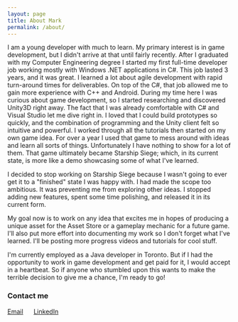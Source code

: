```yaml
---
layout: page
title: About Mark
permalink: /about/
---
```


I am a young developer with much to learn. My primary interest is in game development, but I didn't arrive at that until fairly recently. After I graduated with my Computer Engineering degree I started my first full-time developer job working mostly with Windows .NET applications in C#. This job lasted 3 years, and it was great. I learned a lot about agile development with rapid turn-around times for deliverables. On top of the C#, that job allowed me to gain more experience with C++ and Android. During my time here I was curious about game development, so I started researching and discovered Unity3D right away. The fact that I was already comfortable with C# and Visual Studio let me dive right in. I loved that I could build prototypes so quickly, and the combination of programming and the Unity client felt so intuitive and powerful. I worked through all the tutorials then started on my own game idea. For over a year I used that game to mess around with ideas and learn all sorts of things. Unfortunately I have nothing to show for a lot of them. That game ultimately became Starship Siege; which, in its current state, is more like a demo showcasing some of what I've learned.

I decided to stop working on Starship Siege because I wasn't going to ever get it to a "finished" state I was happy with. I had made the scope too ambitious. It was preventing me from exploring other ideas. I stopped adding new features, spent some time polishing, and released it in its current form.

My goal now is to work on any idea that excites me in hopes of producing a unique asset for the Asset Store or a gameplay mechanic for a future game. I'll also put more effort into documenting my work so I don't forget what I've learned. I'll be posting more progress videos and tutorials for cool stuff.

I'm currently employed as a Java developer in Toronto. But if I had the opportunity to work in game development and get paid for it, I would accept in a heartbeat. So if anyone who stumbled upon this wants to make the terrible decision to give me a chance, I'm ready to go!

### Contact me

[Email](mailto:mark.dion91@gmail.com)&nbsp;&nbsp;&nbsp;&nbsp;&nbsp;&nbsp;[LinkedIn](https://www.linkedin.com/in/mark-dion-71117663)